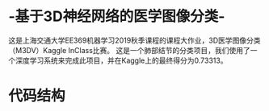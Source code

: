 # -基于3D神经网络的医学图像分类-
这是上海交通大学EE369机器学习2019秋季课程的课程大作业，3D医学图像分类（M3DV）Kaggle InClass比赛。
这是一个肺部结节的分类项目，我们使用了一个深度学习系统来完成此项目，并在Kaggle上的最终得分为0.73313。
# 代码结构
